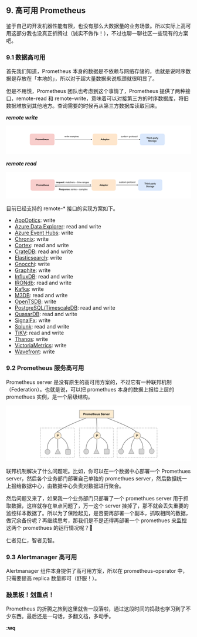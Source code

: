 ## 9. 高可用 Prometheus

鉴于自己的开发机器性能有限，也没有那么大数据量的业务场景。所以实际上高可用这部分我也没真正折腾过（诚实不做作！），不过也聊一聊社区一些现有的方案吧。

### 9.1 数据高可用

首先我们知道，Prometheus 本身的数据是不依赖与网络存储的，也就是说时序数据是存放在「本地的」，所以对于超大量数据来说瓶颈就很明显了。

但是不用慌，Prometheus 团队也考虑到这个事情了，Prometheus 提供了两种接口，remote-read 和 remote-write，意味着可以对接第三方的时序数据库，将旧数据堆放到其他地方。查询需要的时候再从第三方数据库读取回来。

***remote write***

![remote write](./images/remote-write.png)

***remote read***

![remote read](./images/remote-read.png)

目前已经支持的 remote-* 接口的实现方案如下。

* [AppOptics](https://github.com/solarwinds/prometheus2appoptics): write
* [Azure Data Explorer](https://github.com/cosh/PrometheusToAdx): read and write
* [Azure Event Hubs](https://github.com/bryanklewis/prometheus-eventhubs-adapter): write
* [Chronix](https://github.com/ChronixDB/chronix.ingester): write
* [Cortex](https://github.com/cortexproject/cortex): read and write
* [CrateDB](https://github.com/crate/crate_adapter): read and write
* [Elasticsearch](https://github.com/infonova/prometheusbeat): write
* [Gnocchi](https://gnocchi.xyz/prometheus.html): write
* [Graphite](https://github.com/prometheus/prometheus/tree/master/documentation/examples/remote_storage/remote_storage_adapter): write
* [InfluxDB](https://docs.influxdata.com/influxdb/latest/supported_protocols/prometheus): read and write
* [IRONdb](https://github.com/circonus-labs/irondb-prometheus-adapter): read and write
* [Kafka](https://github.com/Telefonica/prometheus-kafka-adapter): write
* [M3DB](https://m3db.github.io/m3/integrations/prometheus): read and write
* [OpenTSDB](https://github.com/prometheus/prometheus/tree/master/documentation/examples/remote_storage/remote_storage_adapter): write
* [PostgreSQL/TimescaleDB](https://github.com/timescale/prometheus-postgresql-adapter): read and write
* [QuasarDB](https://doc.quasardb.net/master/user-guide/integration/prometheus.html): read and write
* [SignalFx](https://github.com/signalfx/metricproxy#prometheus): write
* [Splunk](https://github.com/kebe7jun/ropee): read and write
* [TiKV](https://github.com/bragfoo/TiPrometheus): read and write
* [Thanos](https://github.com/thanos-io/thanos): write
* [VictoriaMetrics](https://github.com/VictoriaMetrics/VictoriaMetrics): write
* [Wavefront](https://github.com/wavefrontHQ/prometheus-storage-adapter): write

### 9.2 Prometheus 服务高可用

Prometheus server 是没有原生的高可用方案的，不过它有一种联邦机制（Federation）。也就是说，可以把 promethues 本身的数据上报给上层的 promethues 实例，是一个层级结构。

![prometheus-federation](./images/prometheus-federation.png)

联邦机制解决了什么问题呢。比如，你可以在一个数据中心部署一个 Promethues server，然后各个业务部门部署自己单独的 promethues server，然后数据统一上报给数据中心，由数据中心负责对数据进行聚合。

然后问题又来了，如果我一个业务部门只部署了一个 promethues server 用于抓取数据，这样就存在单点问题了，万一这个 server 挂掉了，那不就会丢失重要的监控样本数据了。所以为了保险起见，是否要再部署一个副本，抓取相同的数据，做冗余备份呢？再继续思考，那我们是不是还得再部署一个 promethues 来监控这两个 promethues 的运行情况呢？🐶

仁者见仁，智者见智。

### 9.3 Alertmanager 高可用

Alertmanager 组件本身提供了高可用方案，所以在 prometheus-operator 中，只需要提高 replica 数量即可（舒服！）。

### 敲黑板！划重点！

Prometheus 的折腾之旅到这里就告一段落啦，通过这段时间的捣鼓也学习到了不少东西。最后还是一句话，多翻文档，多动手。

**:wq**
